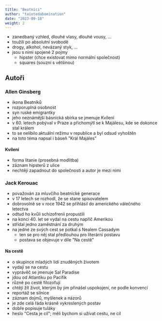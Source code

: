 ```yaml
---
title: "Beatníci"
author: "taintedabomination"
date: "2023-09-18"
weight: 2
---
```


- zanedbaný vzhled, dlouhé vlasy, dlouhé vousy, ...
- toužili po absolutní svobodě
- drogy, alkohol, nevázaný styk, ...
- jsou s nimi spojené 2 pojmy
  - hipster (chce existovat mimo normální společnost)
  - squares (souzní s většinou)

## Autoři

### Allen Ginsberg

- ikona Beatníků
- rozporuplná osobnost
- syn ruské emigrantky
- jeho neznámější básnická sbírka se jmenuje Kvílení
- v 60. letech pobýval v Praze a přichomýtl se k Majálesu, kde se dokonce stal králem
- to se nelíbilo aktuální režimu v republice a byl odsud vyhoštěn
- na toto téma napsal i báseň "Král Majáles"

#### Kvílení

- forma litanie (prosebná modlitba)
- záznam hipsterů z ulice
- nechtějí zapadnout do společnosti a autor je mezi nimi

### Jack Kerouac

- považován za mluvčího beatnické generace
- v 17 letech se rozhodl, že se stane spisovatelem
- dobrovolně se v roce 1942 se přihlásil do amerického válečného letectva
- odtud ho kvůli schizofrenii propustili
- na konci 40. let se vydal na cestu napříč Amerikou
- střídal jedno zaměstnání za druhým
- na jedné ze svých cest se potkal s Nealem Cassadym
  - ten se pro něj stal předlouhou pro literární postavu
  - postava se objevuje v díle "Na cestě"

#### Na cestě

- o skupince mladých lidí znuděných životem
- vydají se na cestu
- vyprávěč se jmenuje Sal Paradise
- jdou od Atlantiku po Pacifik
- různě po cestě filozofují
- chtějí žít život, kterým by jim přinášel uspokojení, ne podle konvencí
- reportáž se silnice
- záznam dojmů, myšlenek a názorů
- je zde celá řáda krásně vykreslených postav
- dobře popisuje tuláky
- heslo "Cesta je cíl"; měli bychom si užívat cestu, ne cíl
